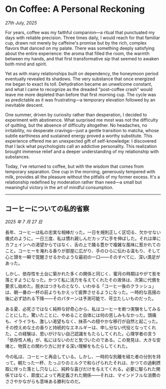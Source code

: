 # On Coffee: A Personal Reckoning

_27th July, 2025_

For years, coffee was my faithful companion—a ritual that punctuated my days with reliable precision. Three times daily, I would reach for that familiar cup, drawn not merely by caffeine's promise but by the rich, complex flavors that danced on my palate. There was something deeply satisfying about the entire experience: the aroma that filled the room, the warmth between my hands, and that first transformative sip that seemed to awaken both mind and spirit.

Yet as with many relationships built on dependency, the honeymoon period eventually revealed its shadows. The very substance that once energized me began to exact its toll. Dehydration became an unwelcome constant, and what I came to recognize as the dreaded "post-coffee crash" would leave me more depleted than before that first morning cup. The cycle was as predictable as it was frustrating—a temporary elevation followed by an inevitable descent.

One summer, driven by curiosity rather than desperation, I decided to experiment with abstinence. What surprised me most was not the difficulty of quitting, but the absence of difficulty altogether. No headaches, no irritability, no desperate cravings—just a gentle transition to matcha, whose subtle earthiness and sustained energy proved a worthy substitute. This experience offered me an unexpected gift of self-knowledge: I discovered that I lack what psychologists call an addictive personality. This realization brought immense relief and a deeper understanding of my relationship with substances.

Today, I've returned to coffee, but with the wisdom that comes from temporary separation. One cup in the morning, generously tempered with milk, provides all the pleasure without the pitfalls of my former excess. It's a relationship redefined by moderation rather than need—a small but meaningful victory in the art of mindful consumption.

---

## コーヒーについての私的省察

_2025 年 7 月 27 日_

長年、コーヒーは私の忠実な相棒だった。一日を規則正しく区切る、欠かせない儀式のように。一日三度、私は慣れ親しんだカップに手を伸ばした。それは単にカフェインへの渇望からではなく、舌の上で踊る豊かで複雑な風味に惹かれてのこと。コーヒーを淹れる香りが部屋に広がり、手のひらに伝わる温もり、そして心と頭を一瞬で覚醒させるかのような最初の一口——そのすべてに、深い満足があった。

しかし、依存性を土台に築かれた多くの関係と同じく、蜜月の時期はやがて影を落とすようになった。かつて私に活力を与えてくれたその液体は、次第に代償を要求し始めた。脱水はつきものとなり、いわゆる「コーヒー後のクラッシュ」は、朝一番の一杯の前よりもかえって疲弊させるようになった。一時的な高揚の後に必ず訪れる下降——そのパターンは予測可能で、苛立たしいものだった。

ある夏、必死さではなく純粋な好奇心から、私はコーヒーを断つ実験をしてみることにした。驚いたことに、やめること自体には何の苦しみもなかった。頭痛も、イライラも、激しい渇望もなく、抹茶への穏やかな移行が自然と起こった。その控えめな土の香りと持続的なエネルギーは、申し分ない代役となってくれた。この経験は、思いがけない自己認識をもたらしてくれた。心理学者の言う「依存性人格」が、私にはないのだと気づいたのである。この発見は、大きな安堵と、物質との関わり方に対する深い理解をもたらしてくれた。

今の私は、コーヒーと再会している。しかし、一時的な別離を経た者の分別を持って。朝たった一杯、たっぷりのミルクで和らげられたそれは、かつての過剰摂取に伴った落とし穴なしに、純粋な喜びだけを与えてくれる。必要に駆られた関係ではなく、節度によって再定義された関係——それは、マインドフルな消費のささやかながらも意味ある勝利なのだ。
